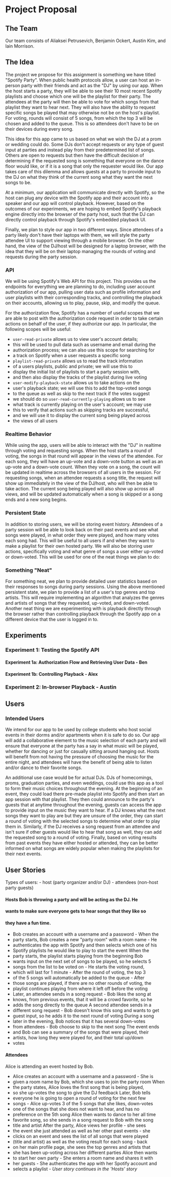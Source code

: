# Project Proposal

## The Team

Our team consists of Aliaksei Petrusevich, Benjamin Ockert, Austin
Kim, and Iain Morrison.

## The Idea

The project we propose for this assignment is something we have titled
"Spotify Party". When public health protocols allow, a user can host
an in-person party with their friends and act as the "DJ" by using our
app. When the host starts a party, they will be able to see their 10
most recent Spotify playlists and choose which one will be the
playlist for their party. The attendees at the party will then be able
to vote for which songs from that playlist they want to hear next.
They will also have the ability to request specific songs be played
that may otherwise not be on the host's playlist. For voting, rounds
will consist of 5 songs, from which the top 3 will be chosen and added
to the queue. This is so attendees don't have to be on their devices
during every song.

This idea for this app came to us based on what we wish the DJ at a
prom or wedding could do. Some DJs don't accept requests or any type
of guest input at parties and instead play from their predetermined
list of songs. Others are open to requests but then have the difficult
decision of determining if the requested song is something that
everyone on the dance floor would like, or if it is a song that only
the requester would like. Our app takes care of this dilemma and
allows guests at a party to provide input to the DJ on what they think
of the current song what they want the next songs to be.

At a minimum, our application will communicate directly with Spotify,
so the host can plug any device with the Spotify app and their account
into a speaker and our app will control playback. However, based on
the outcomes of our experiments, we are hoping to embed Spotify's
playback engine directly into the browser of the party host, such that
the DJ can directly control playback through Spotify's embedded
playback UI.

Finally, we plan to style our app in two different ways. Since
attendees of a party likely don't have their laptops with them, we
will style the party attendee UI to support viewing through a mobile
browser. On the other hand, the view of the DJ/host will be designed
for a laptop browser, with the idea that they will be on their laptop
managing the rounds of voting and requests during the party session.

### API

We will be using Spotify's Web API for this project. This provides us
the endpoints for everything we are planning to do, including user
account authorization of our app, pulling user data such as profile
information and user playlists with their corresponding tracks, and
controlling the playback on their accounts, allowing us to play,
pause, skip, and modify the queue.

For the authorization flow, Spotify has a number of useful scopes that
we are able to post with the authorization code request in order to
take certain actions on behalf of the user, if they authorize our app.
In particular, the following scopes will be useful:

- ```user-read-private``` allows us to view user's account details;
- this will be used to pull data such as username and email during the
- authorization process; we can also use this scope for searching for
- a track on Spotify when a user requests a specific song
- ```playlist-read-private``` allows us to read the track information
- of a users playlists, public and private; we will use this to
- display the initial list of playlists to start a party session with,
- and then also display the tracks of the playlist during live voting
- ```user-modify-playback-state``` allows us to take actions on the
- user's playback state; we will use this to add the top-voted songs
- to the queue as well as skip to the next track if the votes suggest
- we should do so ```user-read-currently-playing``` allows us to see
- what track is currently playing on the user's account; we may use
- this to verify that actions such as skipping tracks are successful,
- and we will use it to display the current song being played across
- the views of all users

### Realtime Behavior

While using the app, users will be able to interact with the "DJ" in
realtime through voting and requesting songs. When the host starts a
round of voting, the songs in that round will appear in the views of
the attendee. For each song, they will have an up-vote and a down-vote
button as well as an up-vote and a down-vote count. When they vote on
a song, the count will be updated in realtime across the browsers of
all users in the session. For requesting songs, when an attendee
requests a song title, the request will show up immediately in the
view of the DJ/host, who will then be able to take action. The current
song being played will also show up across all views, and will be
updated automatically when a song is skipped or a song ends and a new
song begins.

### Persistent State

In addition to storing users, we will be storing event history.
Attendees of a party session will be able to look back on their past
events and see what songs were played, in what order they were played,
and how many votes each song had. This will be useful to all users if
and when they want to make a playlist for their own hosted party. We
will also be storing user actions, specifically voting and what genre
of songs a user either up-voted or down-voted. This will be used for
one of the neat things we plan to do:

### Something "Neat"

For something neat, we plan to provide detailed user statistics based
on their responses to songs during party sessions. Using the above
mentioned persistent state, we plan to provide a list of a user's top
genres and top artists. This will require implementing an algorithm
that analyzes the genres and artists of songs that they requested,
up-voted, and down-voted. Another neat thing we are experimenting with
is playback directly through the browser rather than controlling
playback through the Spotify app on a different device that the user
is logged in to.

## Experiments

### Experiment 1: Testing the Spotify API

#### Experiment 1a: Authorization Flow and Retrieving User Data - Ben

#### Experiment 1b: Controlling Playback - Alex

### Experiment 2: In-browser Playback - Austin

## Users

### Intended Users

We intend for our app to be used by college students who host social
events in their dorms and/or apartments when it is safe to do so. Our
app will add a collaborative element to the music selection of each
party and will ensure that everyone at the party has a say in what
music will be played, whether for dancing or just for casually sitting
around hanging out. Hosts will benefit from not having the pressure of
choosing the music for the entire night, and attendees will have the
benefit of being able to listen and/or dance to their favorite songs.

An additional use case would be for actual DJs. DJs of homecomings,
proms, graduation parties, and even weddings, could use this app as a
tool to form their music choices throughout the evening. At the
beginning of an event, they could load there pre-made playlist into
Spotify and then start an app session with that playlist. They then
could announce to the party's guests that at anytime throughout the
evening, guests can access the app to provide input on the music they
want to hear. If a DJ knows what the next songs they want to play are
but they are unsure of the order, they can start a round of voting
with the selected songs to determine what order to play them in.
Similarly, if the DJ receives a song request from an attendee and
isn't sure if other guests would like to hear that song as well, they
can add the requested song to a round of voting. Finally, based on
voting results from past events they have either hosted or attended,
they can be better informed on what songs are widely popular when
making the playlists for their next events.

## User Stories

Types of users: - host (party organizer and/or DJ) - attendees
(non-host party guests)

#### Hosts Bob is throwing a party and will be acting as the DJ. He
#### wants to make sure everyone gets to hear songs that they like so
#### they have a fun time.

- Bob creates an account with a username and a password - When the
- party starts, Bob creates a new "party room" with a room name - He
- authenticates the app with Spotify and then selects which one of his
- Spotify playlists he would like to play to start the event When the
- party starts, the playlist starts playing from the beginning Bob
- wants input on the next set of songs to be played, so he selects 5
- songs from the list to be voted on - He starts the voting round,
- which will last for 1 minute - After the round of voting, the top 3
- of the 5 songs will automatically be added to the queue - After
- those songs are played, if there are no other rounds of voting, the
- playlist continues playing from where it left off before the voting
- Later, an attendee sends in a song request - Bob likes the song at
- knows, from previous events, that it will be a crowd favorite, so he
- adds the song directly to the queue A second attendee sends in a
- different song request - Bob doesn't know this song and wants to get
- guest input, so he adds it to the next round of voting During a song
- later in the evening, Bob notices that it has several down-votes
- from attendees - Bob choose to skip to the next song The event ends
- and Bob can see a summary of the songs that were played, their
- artists, how long they were played for, and their total up/down
- votes

#### Attendees

Alice is attending an event hosted by Bob.

- Alice creates an account with a username and a password - She is
- given a room name by Bob, which she uses to join the party room When
- the party states, Alice loves the first song that is being played,
- so she up-votes the song to give the DJ feedback Later, Bob tells
- everyone he is going to open a round of voting for the next few
- songs - Alice up-votes 3 of the 5 songs that she likes, down-votes
- one of the songs that she does not want to hear, and has no
- preference on the 5th song Alice then wants to dance to her all time
- favorite song, so she sends in a song request to Bob with the song
- title and artist After the party, Alice views her profile - she sees
- the event she just attended as well as her other past events - she
- clicks on an event and sees the list of all songs that were played
- (title and artist) as well as the voting result for each song - back
- on her main profile page, she sees the top genres and artists that
- she has been up-voting across her different parties Alice then wants
- to start her own party - She enters a room name and shares it with
- her guests - She authenticates the app with her Spotify account and
- selects a playlist - *User story continues in the 'Hosts' story*
